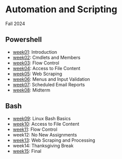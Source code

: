 # Automation and Scripting
Fall 2024
## Powershell
- [week01](https://github.com/charlottecroce/SYS320/tree/main/week01): Introduction
- [week02](https://github.com/charlottecroce/SYS320/tree/main/week02): Cmdlets and Members
- [week03](https://github.com/charlottecroce/SYS320/tree/main/week03): Flow Control
- [week04](https://github.com/charlottecroce/SYS320/tree/main/week04): Access to File Content
- [week05](https://github.com/charlottecroce/SYS320/tree/main/week05): Web Scraping
- [week06](https://github.com/charlottecroce/SYS320/tree/main/week06): Menus and Input Validation
- [week07](https://github.com/charlottecroce/SYS320/tree/main/week07): Scheduled Email Reports
- [week08](https://github.com/charlottecroce/SYS320/tree/main/week08): Midterm
## Bash
- [week09](https://github.com/charlottecroce/SYS320/tree/main/week09): Linux Bash Basics
- [week10](https://github.com/charlottecroce/SYS320/tree/main/week10): Access to File Content
- [week11](https://github.com/charlottecroce/SYS320/tree/main/week11): Flow Control
- week12: No New Assignments
- [week13](https://github.com/charlottecroce/SYS320/tree/main/week13): Web Scraping and Processing
- week14: Thanksgiving Break
- [week15](https://github.com/charlottecroce/SYS320/tree/main/week15): Final
